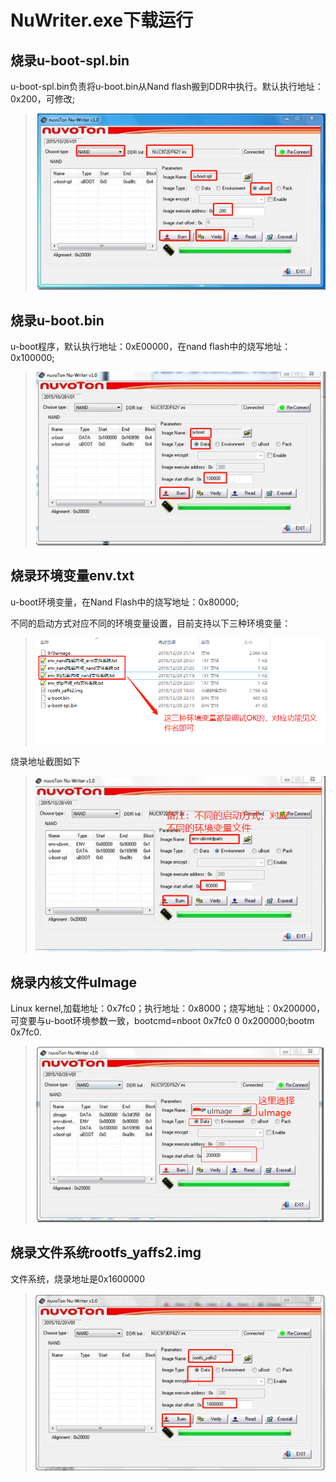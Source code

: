 # NuWriter.exe下载运行

## 烧录u-boot-spl.bin

u-boot-spl.bin负责将u-boot.bin从Nand flash搬到DDR中执行。默认执行地址：0x200，可修改;

> ![](media/01.png)

## 烧录u-boot.bin

u-boot程序，默认执行地址：0xE00000，在nand flash中的烧写地址：0x100000;

> ![](media/02.png)

## 烧录环境变量env.txt

u-boot环境变量，在Nand Flash中的烧写地址：0x80000;

不同的启动方式对应不同的环境变量设置，目前支持以下三种环境变量：

> ![](media/03.png)

烧录地址截图如下

> ![](media/04.png)

## 烧录内核文件uImage

Linux kernel,加载地址：0x7fc0；执行地址：0x8000；烧写地址：0x200000，可变要与u-boot环境参数一致，bootcmd=nboot 0x7fc0 0 0x200000;bootm 0x7fc0.

> ![](media/05.png)

## 烧录文件系统rootfs_yaffs2.img

文件系统，烧录地址是0x1600000

> ![](media/06.png)